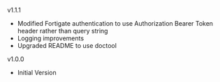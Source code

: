 v1.1.1
- Modified Fortigate authentication to use Authorization Bearer Token header rather than query string
- Logging improvements
- Upgraded README to use doctool

v1.0.0
- Initial Version
